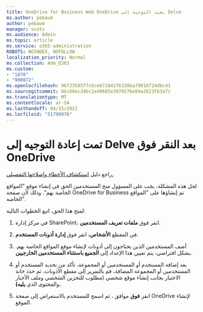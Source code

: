 ```yaml
---
title: OneDrive for Business Web OneDrive يعيد التوجيه إلى Delve
ms.author: pebaum
author: pebaum
manager: scotv
ms.audience: Admin
ms.topic: article
ms.service: o365-administration
ROBOTS: NOINDEX, NOFOLLOW
localization_priority: Normal
ms.collection: Adm_O365
ms.custom:
- "1870"
- "900072"
ms.openlocfilehash: 96f23585f7cbce672842f6330ba79816f24dbc41
ms.sourcegitcommit: 8bc60ec34bc1e40685e3976576e04a2623f63a7c
ms.translationtype: MT
ms.contentlocale: ar-SA
ms.lasthandoff: 04/15/2021
ms.locfileid: "51799976"
---
```

# <a name="redirected-to-delve-after-you-click-onedrive"></a>تمت إعادة التوجيه إلى Delve بعد النقر فوق OneDrive

راجع دليل [استكشاف الأخطاء وإصلاحها التفصيلي.](https://docs.microsoft.com/sharepoint/support/sites/troubleshooting-guide-for-sites-stopped-at-provisioning)

لحل هذه المشكلة، يجب على المسؤول منح المستخدمين الحق في إنشاء موقع "المواقع الخاصة بهم". وذلك لأن صفحة OneDrive for Business تم إنشاؤها على "المواقع الخاصة".

لمنح هذا الحق، اتبع الخطوات التالية:

1. في مركز إدارة SharePoint، انقر فوق **ملفات تعريف المستخدمين**.

2. في المقطع **الأشخاص،** انقر فوق **إدارة أذونات المستخدم**.

3. أضف المستخدمين الذين يحتاجون إلى أذونات لإنشاء موقع المواقع الخاصة بهم. بشكل افتراضي، يتم تعيين هذا الإعداد إلى **الجميع باستثناء المستخدمين الخارجيين**.

4. بعد إضافة المستخدم أو المستخدمين أو المجموعة، تأكد من تحديد المستخدم أو المستخدمين أو  المجموعة المضافة، قم بالتمرير إلى مقطع الأذونات، ثم حدد خانة الاختيار بجانب إنشاء موقع شخصي (مطلوب للتخزين الشخصي وملف الأخبار والمحتوى الذي **يليه).**

5. انقر **فوق** موافق ، ثم اسمح للمستخدم بالاستعراض إلى صفحة OneDrive لإنشاء الموقع.

